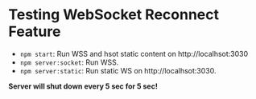 # Testing WebSocket Reconnect Feature

- `npm start`: Run WSS and hsot static content on http://localhsot:3030
- `npm server:socket`: Run WSS.
- `npm server:static`: Run static WS on http://localhsot:3030.

**Server will shut down every 5 sec for 5 sec!**
